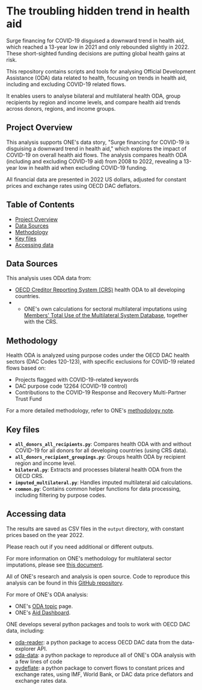 
# The troubling hidden trend in health aid

Surge financing for COVID-19 disguised a downward trend in health aid, which reached a 13-year low in 2021 and only rebounded slightly in 2022. These short-sighted funding decisions are putting global health gains at risk.


This repository contains scripts and tools for analysing Official Development Assistance (ODA) data related to health, focusing on trends in health aid, including and excluding COVID-19 related flows. 

It enables users to analyse bilateral and multilateral health ODA, group recipients by region and income levels, and compare health aid trends across donors, regions, and income groups.

## Project Overview

This analysis supports ONE's data story, "Surge financing for COVID-19 is disguising a downward trend in health aid," which explores the impact of COVID-19 on overall health aid flows. The analysis compares health ODA (including and excluding COVID-19 aid) from 2008 to 2022, revealing a 13-year low in health aid when excluding COVID-19 funding.

All financial data are presented in 2022 US dollars, adjusted for constant prices and exchange rates using OECD DAC deflators.

## Table of Contents

- [Project Overview](#project-overview)
- [Data Sources](#data-sources)
- [Methodology](#methodology)
- [Key files](#key-files)
- [Accessing data](#accessing-data)

## Data Sources

This analysis uses ODA data from:
- [OECD Creditor Reporting System (CRS)](https://stats.oecd.org/Index.aspx?DataSetCode=CRS1) health ODA to all developing countries.
- - ONE's own calculations for sectoral multilateral imputations using [Members' Total Use of the Multilateral System Database](https://stats.oecd.org), together with the CRS.


## Methodology

Health ODA is analyzed using purpose codes under the OECD DAC health sectors (DAC Codes 120-123), with specific exclusions for COVID-19 related flows based on:
- Projects flagged with COVID-19-related keywords
- DAC purpose code 12264 (COVID-19 control)
- Contributions to the COVID-19 Response and Recovery Multi-Partner Trust Fund

For a more detailed methodology, refer to ONE's [methodology note](https://observablehq.com/@one-campaign/hidden-trend-in-health-financing).

## Key files
- **`all_donors_all_recipients.py`**: Compares health ODA with and without COVID-19 for all donors for all developing countries (using CRS data).
- **`all_donors_recipient_groupings.py`**: Groups health ODA by recipient region and income level.
- **`bilateral.py`**: Extracts and processes bilateral health ODA from the OECD CRS.
- **`imputed_multilateral.py`**: Handles imputed multilateral aid calculations.
- **`common.py`**: Contains common helper functions for data processing, including filtering by purpose codes.


## Accessing data
The results are saved as CSV files in the `output` directory, with constant prices based on the year 2022.

Please reach out if you need additional or different outputs.

For more information on ONE's methodology for multilateral sector imputations, please see [this document](https://cdn.one.org/international/media/international/2021/05/04101117/Imputed-Multilateral-Sectors-Methodology.pdf).

All of ONE's research and analysis is open source. Code to reproduce this analysis can be found in this [GitHub repository](https://github.com/ONEcampaign/health_oda).

For more of ONE's ODA analysis:
- ONE's [ODA topic](https://data.one.org/topics/official-development-assistance/) page.
- ONE's [Aid Dashboard](data.one.org/aid-dashboard).

ONE develops several python packages and tools to work with OECD DAC data, including:
- [oda-reader](https://github.com/ONEcampaign/oda_reader): a python package to access OECD DAC data from the data-explorer API.
- [oda-data](https://github.com/ONEcampaign/oda_data_package): a python package to reproduce all of ONE's ODA analysis with a few lines of code
- [pydeflate](https://github.com/jm-rivera/pydeflate): a python package to convert flows to constant prices and exchange rates, using IMF, World Bank, or DAC data price deflators and exchange rates data.


